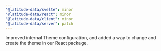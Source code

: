 ```yaml
---
"@latitude-data/svelte": minor
"@latitude-data/react": minor
"@latitude-data/client": minor
"@latitude-data/server": patch
---
```


Improved internal Theme configuration, and added a way to change and create the theme in our React package.
